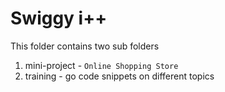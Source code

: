 # Swiggy i++

This folder contains two sub folders

1. mini-project - `Online Shopping Store`
2. training - go code snippets on different topics
